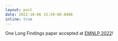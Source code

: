 ```yaml
---
layout: post
date: 2022-10-06 15:59:00-0400
inline: true
---
```


One Long Findings paper accepted at [EMNLP 2022](https://www.eurecom.fr/en/publication/7095)!